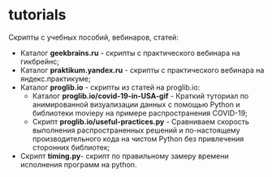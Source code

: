 # tutorials
Скрипты с учебных пособий, вебинаров, статей:

 - Каталог **geekbrains.ru** - скрипты с практического вебинара на гикбрейнс;
 - Каталог **praktikum.yandex.ru** - скрипты с практического вебинара на яндекс.практикуме;
 - Каталог **proglib.io** - скрипты из статей на proglib.io:
   - Каталог **proglib.io/covid-19-in-USA-gif** - Краткий туториал по анимированной визуализации данных с помощью Python и библиотеки moviepy на примере распространения COVID-19;
   - Скрипт **proglib.io/useful-practices.py** - Сравниваем скорость выполнения распространенных решений и по-настоящему производительного кода на чистом Python без привлечения сторонних библиотек;
 - Скрипт **timing.py**- скрипт по правильному замеру времени исполнения программ на python.
